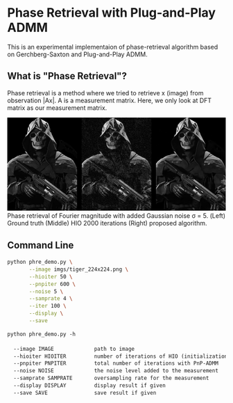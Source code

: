 # Phase Retrieval with Plug-and-Play ADMM
This is an experimental implementaion of phase-retrieval algorithm based on Gerchberg-Saxton and Plug-and-Play ADMM.

## What is "Phase Retrieval"?
Phase retrieval is a method where we tried to retrieve x (image) from observation |Ax|. A is a measurement matrix. Here, we only look at DFT matrix as our measurement matrix.

![Alt text](result/ghost_azrael_phre.png?raw=true "GT vs. HIO vs. PnP")
Phase retrieval of Fourier magnitude with added Gaussian noise σ = 5.
(Left) Ground truth (Middle) HIO 2000 iterations (Right) proposed algorithm.

## Command Line

```bash
python phre_demo.py \
       --image imgs/tiger_224x224.png \
       --hioiter 50 \
       --pnpiter 600 \
       --noise 5 \
       --samprate 4 \
       --iter 100 \
       --display \
       --save
```
```markdown
python phre_demo.py -h

  --image IMAGE             path to image
  --hioiter HIOITER         number of iterations of HIO (initialization)
  --pnpiter PNPITER         total number of iterations with PnP-ADMM
  --noise NOISE             the noise level added to the measurement
  --samprate SAMPRATE       oversampling rate for the measurement
  --display DISPLAY         display result if given
  --save SAVE               save result if given
```
